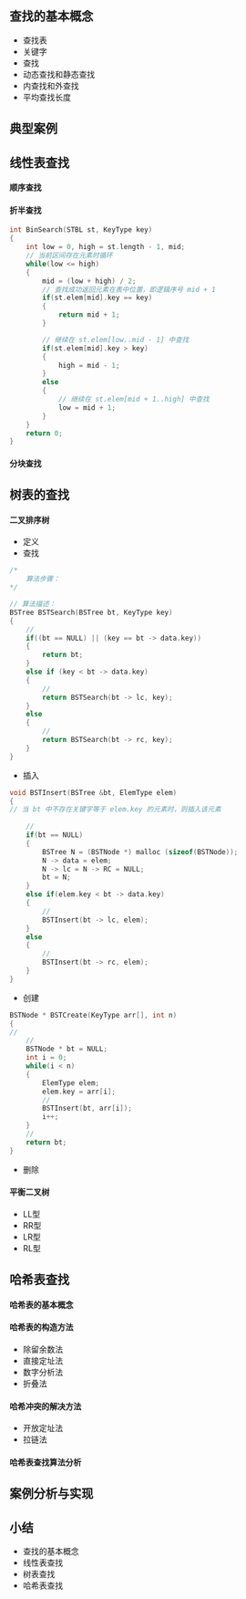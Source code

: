 ## 查找的基本概念

* 查找表
* 关键字
* 查找
* 动态查找和静态查找
* 内查找和外查找
* 平均查找长度

## 典型案例

## 线性表查找

#### 顺序查找

#### 折半查找

```c
int BinSearch(STBL st, KeyType key)
{
    int low = 0, high = st.length - 1, mid;
    // 当前区间存在元素时循环
    while(low <= high)
    {
        mid = (low + high) / 2;
        // 查找成功返回元素在表中位置，即逻辑序号 mid + 1
        if(st.elem[mid].key == key)
        {
            return mid + 1;
        }

        // 继续在 st.elem[low..mid - 1] 中查找
        if(st.elem[mid].key > key)
        {
            high = mid - 1;
        }
        else 
        {
            // 继续在 st.elem[mid + 1..high] 中查找
            low = mid + 1;
        }
    }
    return 0;
}
```

#### 分块查找

## 树表的查找

#### 二叉排序树

* 定义
* 查找

```c
/*
	算法步骤：
*/

// 算法描述：
BSTree BSTSearch(BSTree bt, KeyType key)
{
    // 
    if((bt == NULL) || (key == bt -> data.key))
    {
        return bt;
    }
    else if (key < bt -> data.key)
    {
        //
        return BSTSearch(bt -> lc, key);
	}
    else
    {
        //
        return BSTSearch(bt -> rc, key);
    }
}
```

* 插入

```c
void BSTInsert(BSTree &bt, ElemType elem)
{
// 当 bt 中不存在关键字等于 elem.key 的元素时，则插入该元素
    
    // 
    if(bt == NULL)
    {
        BSTree N = (BSTNode *) malloc (sizeof(BSTNode));
        N -> data = elem;
        N -> lc = N -> RC = NULL;
        bt = N;
    }
    else if(elem.key < bt -> data.key)
    {
        // 
        BSTInsert(bt -> lc, elem);
	}
    else
    {
        // 
        BSTInsert(bt -> rc, elem);
    }
}
```

* 创建

```c
BSTNode * BSTCreate(KeyType arr[], int n)
{
// 
    //
    BSTNode * bt = NULL;
    int i = 0;
    while(i < n)
    {
        ElemType elem;
        elem.key = arr[i];
        // 
        BSTInsert(bt, arr[i]);
        i++;
    }
    // 
    return bt;
}
```



* 删除

#### 平衡二叉树

* LL型
* RR型
* LR型
* RL型

## 哈希表查找

#### 哈希表的基本概念

#### 哈希表的构造方法

* 除留余数法
* 直接定址法
* 数字分析法
* 折叠法

#### 哈希冲突的解决方法

* 开放定址法
* 拉链法

#### 哈希表查找算法分析

## 案例分析与实现

## 小结

* 查找的基本概念
* 线性表查找
* 树表查找
* 哈希表查找
